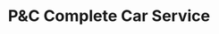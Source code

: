 ---
title: "P&C Complete Car Service"
url: /montgomery-village/pundc-complete-car-service/
shop: Autowerkstatt
---
